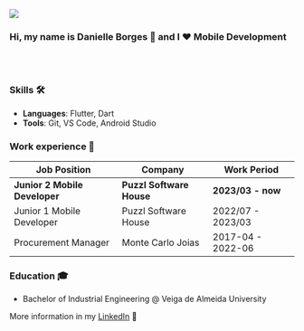 ![](https://img.shields.io/github/followers/daniellegmborges?style=social) 

### Hi, my name is Danielle Borges 👋 and I ❤️ Mobile Development
<br><br>
### Skills 🛠️
- **Languages**: Flutter, Dart
- **Tools**: Git, VS Code, Android Studio

### Work experience 👔
| Job Position           | Company         | Work Period       |
| ---------------------- | --------------- | ----------------------------- |
| **Junior 2 Mobile Developer** | **Puzzl Software House** | **2023/03 - now** |
| Junior 1 Mobile Developer        | Puzzl Software House     | 2022/07 - 2023/03 |
| Procurement Manager          |  Monte Carlo Joias       | 2017-04 - 2022-06 |


### Education 🎓
- Bachelor of Industrial Engineering @ Veiga de Almeida University

More information in my [LinkedIn](https://www.linkedin.com/in/daniellegmborges/) 🚀
